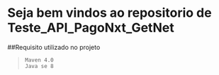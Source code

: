 # Seja bem vindos ao repositorio de Teste_API_PagoNxt_GetNet

##Requisito utilizado no projeto

>```
>Maven 4.0
>Java se 8
>```

>

>


